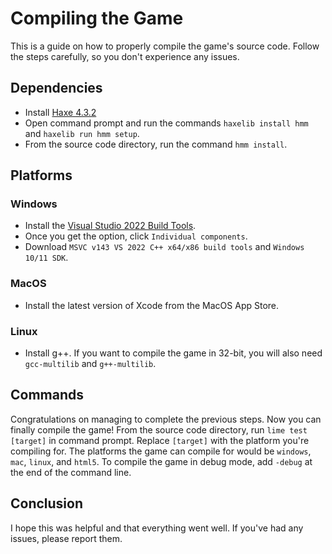 # Compiling the Game

This is a guide on how to properly compile the game's source code. Follow the steps carefully, so you don't experience any issues.

## Dependencies

- Install [Haxe 4.3.2](https://haxe.org/download/version/4.3.2/)
- Open command prompt and run the commands `haxelib install hmm` and `haxelib run hmm setup`.
- From the source code directory, run the command `hmm install`.

## Platforms

### Windows

- Install the [Visual Studio 2022 Build Tools](https://aka.ms/vs/17/release/vs_BuildTools.exe).
- Once you get the option, click `Individual components`.
- Download `MSVC v143 VS 2022 C++ x64/x86 build tools` and `Windows 10/11 SDK`.

### MacOS

- Install the latest version of Xcode from the MacOS App Store.

### Linux

- Install g++. If you want to compile the game in 32-bit, you will also need `gcc-multilib` and `g++-multilib`.

## Commands

Congratulations on managing to complete the previous steps. Now you can finally compile the game! From the source code directory, run `lime test [target]` in command prompt.
Replace `[target]` with the platform you're compiling for. The platforms the game can compile for would be `windows`, `mac`, `linux`, and `html5`. To compile the game in debug mode, add `-debug` at the end of the command line.

## Conclusion

I hope this was helpful and that everything went well. If you've had any issues, please report them.
